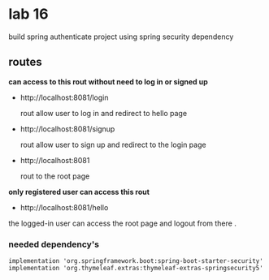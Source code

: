 # lab 16
build spring authenticate project using spring security dependency 

## routes 
**can access to this rout without need to log in or signed up**
- http://localhost:8081/login

  rout allow user to log in and redirect to hello page
- http://localhost:8081/signup

  rout allow user to sign up and redirect to the login page
- http://localhost:8081

  rout to the root page 

  

**only registered user can access this rout**
- http://localhost:8081/hello


the logged-in user can access the root page and logout from there .

### needed dependency's
```
implementation 'org.springframework.boot:spring-boot-starter-security'
implementation 'org.thymeleaf.extras:thymeleaf-extras-springsecurity5'
```


